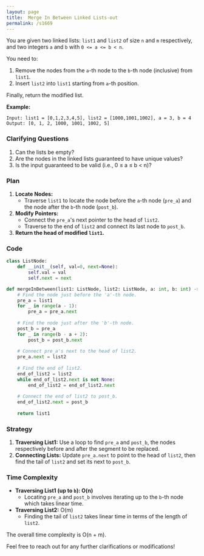 ```yaml
---
layout: page
title:  Merge In Between Linked Lists-out
permalink: /s1669
---
```

You are given two linked lists: `list1` and `list2` of size `n` and `m` respectively, and two integers `a` and `b` with `0 <= a <= b < n`.

You need to:
1. Remove the nodes from the `a`-th node to the `b`-th node (inclusive) from `list1`.
2. Insert `list2` into `list1` starting from `a`-th position.

Finally, return the modified list.

**Example:**
```
Input: list1 = [0,1,2,3,4,5], list2 = [1000,1001,1002], a = 3, b = 4
Output: [0, 1, 2, 1000, 1001, 1002, 5]
```

### Clarifying Questions
1. Can the lists be empty? 
2. Are the nodes in the linked lists guaranteed to have unique values?
3. Is the input guaranteed to be valid (i.e., 0 ≤ a ≤ b < n)?

### Plan
1. **Locate Nodes:**
   - Traverse `list1` to locate the node before the `a`-th node (`pre_a`) and the node after the `b`-th node (`post_b`).
2. **Modify Pointers:**
   - Connect the `pre_a`'s next pointer to the head of `list2`.
   - Traverse to the end of `list2` and connect its last node to `post_b`.
3. **Return the head of modified `list1`.**

### Code
```python
class ListNode:
    def __init__(self, val=0, next=None):
        self.val = val
        self.next = next

def mergeInBetween(list1: ListNode, list2: ListNode, a: int, b: int) -> ListNode:
    # Find the node just before the 'a'-th node.
    pre_a = list1
    for _ in range(a - 1):
        pre_a = pre_a.next
    
    # Find the node just after the 'b'-th node.
    post_b = pre_a
    for _ in range(b - a + 2):
        post_b = post_b.next
    
    # Connect pre_a's next to the head of list2.
    pre_a.next = list2
    
    # Find the end of list2.
    end_of_list2 = list2
    while end_of_list2.next is not None:
        end_of_list2 = end_of_list2.next
    
    # Connect the end of list2 to post_b.
    end_of_list2.next = post_b
    
    return list1
```

### Strategy
1. **Traversing List1:** Use a loop to find `pre_a` and `post_b`, the nodes respectively before and after the segment to be replaced.
2. **Connecting Lists:** Update `pre_a.next` to point to the head of `list2`, then find the tail of `list2` and set its next to `post_b`.

### Time Complexity
- **Traversing List1 (up to `b`): O(n)**
  - Locating `pre_a` and `post_b` involves iterating up to the `b`-th node which takes linear time.
- **Traversing List2:** O(m)
  - Finding the tail of `list2` takes linear time in terms of the length of `list2`.

The overall time complexity is O(n + m).

Feel free to reach out for any further clarifications or modifications!